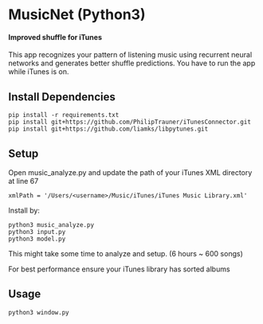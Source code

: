 # MusicNet (Python3)
#### Improved shuffle for iTunes
This app recognizes your pattern of listening music using recurrent neural networks and generates better shuffle predictions.
You have to run the app while iTunes is on.

## Install Dependencies
```
pip install -r requirements.txt
pip install git+https://github.com/PhilipTrauner/iTunesConnector.git
pip install git+https://github.com/liamks/libpytunes.git
```

## Setup
Open music_analyze.py and update the path of your iTunes XML directory at line 67
```
xmlPath = '/Users/<username>/Music/iTunes/iTunes Music Library.xml'
```
Install by:
```
python3 music_analyze.py
python3 input.py
python3 model.py
```
This might take some time to analyze and setup. (6 hours ~ 600 songs)

For best performance ensure your iTunes library has sorted albums

## Usage
```
python3 window.py
```
